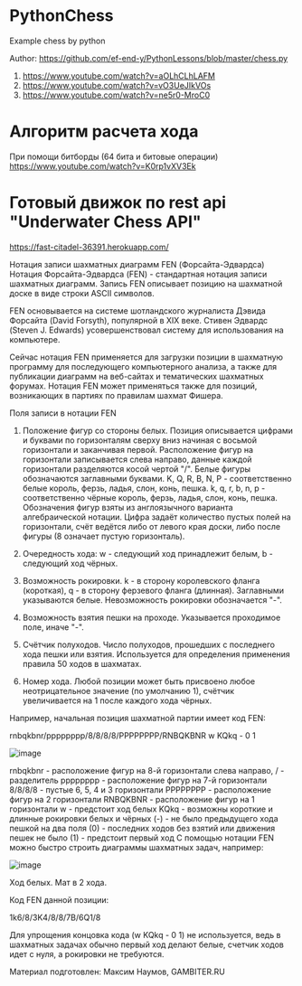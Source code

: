 # PythonChess
Example chess by python

Author:
https://github.com/ef-end-y/PythonLessons/blob/master/chess.py

1. https://www.youtube.com/watch?v=aOLhCLhLAFM
2. https://www.youtube.com/watch?v=vO3UeJIkVOs
3. https://www.youtube.com/watch?v=ne5r0-MroC0

# Алгоритм расчета хода

При помощи битборды (64 бита и битовые операции)
https://www.youtube.com/watch?v=K0rp1vXV3Ek

# Готовый движок по rest api "Underwater Chess API"

https://fast-citadel-36391.herokuapp.com/

Нотация записи шахматных диаграмм FEN (Форсайта-Эдвардса)
Нотация Форсайта-Эдвардса (FEN) - стандартная нотация записи шахматных диаграмм. Запись FEN описывает позицию на шахматной доске в виде строки ASCII символов.

FEN основывается на системе шотландского журналиста Дэвида Форсайта (David Forsyth), популярной в XIX веке. Стивен Эдвардс (Steven J. Edwards) усовершенствовал систему для использования на компьютере.

Сейчас нотация FEN применяется для загрузки позиции в шахматную программу для последующего компьютерного анализа, а также для публикации диаграмм на веб-сайтах и тематических шахматных форумах. Нотация FEN может применяться также для позиций, возникающих в партиях по правилам шахмат Фишера.

Поля записи в нотации FEN
1. Положение фигур со стороны белых. Позиция описывается цифрами и буквами по горизонталям сверху вниз начиная с восьмой горизонтали и заканчивая первой. Расположение фигур на горизонтали записывается слева направо, данные каждой горизонтали разделяются косой чертой "/". Белые фигуры обозначаются заглавными буквами. K, Q, R, B, N, P - соответственно белые король, ферзь, ладья, слон, конь, пешка. k, q, r, b, n, p - соответственно чёрные король, ферзь, ладья, слон, конь, пешка. Обозначения фигур взяты из англоязычного варианта алгебраической нотации. Цифра задаёт количество пустых полей на горизонтали, счёт ведётся либо от левого края доски, либо после фигуры (8 означает пустую горизонталь).

2. Очередность хода: w - следующий ход принадлежит белым, b - следующий ход чёрных.

3. Возможность рокировки. k - в сторону королевского фланга (короткая), q - в сторону ферзевого фланга (длинная). Заглавными указываются белые. Невозможность рокировки обозначается "-".

4. Возможность взятия пешки на проходе. Указывается проходимое поле, иначе "-".

5. Счётчик полуходов. Число полуходов, прошедших с последнего хода пешки или взятия. Используется для определения применения правила 50 ходов в шахматах.

6. Номер хода. Любой позиции может быть присвоено любое неотрицательное значение (по умолчанию 1), счётчик увеличивается на 1 после каждого хода чёрных.

Например, начальная позиция шахматной партии имеет код FEN:

rnbqkbnr/pppppppp/8/8/8/8/PPPPPPPP/RNBQKBNR w KQkq - 0 1

![image](https://user-images.githubusercontent.com/28355711/193747075-648a202f-6895-4cee-9894-7879bddc8192.png)



rnbqkbnr - расположение фигур на 8-й горизонтали слева направо, / - разделитель
pppppppp - расположение фигур на 7-й горизонтали
8/8/8/8 - пустые 6, 5, 4 и 3 горизонтали
PPPPPPPP - расположение фигур на 2 горизонтали
RNBQKBNR - расположение фигур на 1 горизонтали
w - предстоит ход белых
KQkq - возможны короткие и длинные рокировки белых и чёрных
(-) - не было предыдущего хода пешкой на два поля
(0) - последних ходов без взятий или движения пешек не было
(1) - предстоит первый ход
С помощью нотации FEN можно быстро строить диаграммы шахматных задач, например:

![image](https://user-images.githubusercontent.com/28355711/193747140-927e85d1-c5c7-4849-9c97-947548b618b7.png)
 

Ход белых. Мат в 2 хода. 

 

Код FEN данной позиции:

1k6/8/3K4/8/8/7B/6Q1/8

Для упрощения концовка кода (w KQkq - 0 1) не используется, ведь в шахматных задачах обычно первый ход делают белые, счетчик ходов идет с нуля, а рокировки не требуются.

Материал подготовлен: Максим Наумов, GAMBITER.RU
